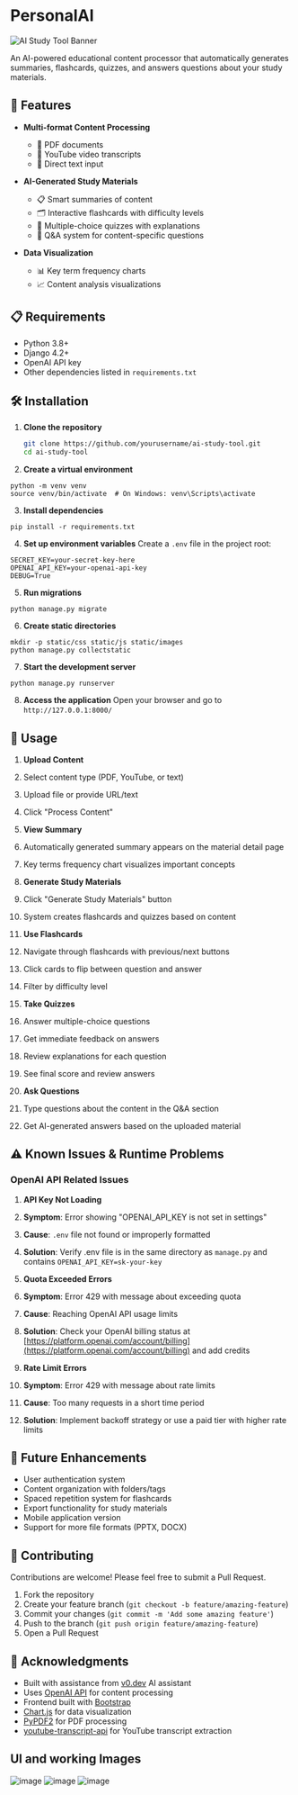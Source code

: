 # PersonalAI

![AI Study Tool Banner](/placeholder.svg?height=200&width=600)

An AI-powered educational content processor that automatically generates summaries, flashcards, quizzes, and answers questions about your study materials.

## 🚀 Features

- **Multi-format Content Processing**
  - 📄 PDF documents
  - 🎥 YouTube video transcripts
  - 📝 Direct text input

- **AI-Generated Study Materials**
  - 📋 Smart summaries of content
  - 🗂️ Interactive flashcards with difficulty levels
  - 📝 Multiple-choice quizzes with explanations
  - 💬 Q&A system for content-specific questions

- **Data Visualization**
  - 📊 Key term frequency charts
  - 📈 Content analysis visualizations

## 📋 Requirements

- Python 3.8+
- Django 4.2+
- OpenAI API key
- Other dependencies listed in `requirements.txt`

## 🛠️ Installation

1. **Clone the repository**
   ```bash
   git clone https://github.com/yourusername/ai-study-tool.git
   cd ai-study-tool

2. **Create a virtual environment**

```shellscript
python -m venv venv
source venv/bin/activate  # On Windows: venv\Scripts\activate
```


3. **Install dependencies**

```shellscript
pip install -r requirements.txt
```


4. **Set up environment variables**
Create a `.env` file in the project root:

```plaintext
SECRET_KEY=your-secret-key-here
OPENAI_API_KEY=your-openai-api-key
DEBUG=True
```


5. **Run migrations**

```shellscript
python manage.py migrate
```


6. **Create static directories**

```shellscript
mkdir -p static/css static/js static/images
python manage.py collectstatic
```


7. **Start the development server**

```shellscript
python manage.py runserver
```


8. **Access the application**
Open your browser and go to `http://127.0.0.1:8000/`


## 📖 Usage

1. **Upload Content**

1. Select content type (PDF, YouTube, or text)
2. Upload file or provide URL/text
3. Click "Process Content"



2. **View Summary**

1. Automatically generated summary appears on the material detail page
2. Key terms frequency chart visualizes important concepts



3. **Generate Study Materials**

1. Click "Generate Study Materials" button
2. System creates flashcards and quizzes based on content



4. **Use Flashcards**

1. Navigate through flashcards with previous/next buttons
2. Click cards to flip between question and answer
3. Filter by difficulty level



5. **Take Quizzes**

1. Answer multiple-choice questions
2. Get immediate feedback on answers
3. Review explanations for each question
4. See final score and review answers



6. **Ask Questions**

1. Type questions about the content in the Q&A section
2. Get AI-generated answers based on the uploaded material





## ⚠️ Known Issues & Runtime Problems

### OpenAI API Related Issues

1. **API Key Not Loading**

1. **Symptom**: Error showing "OPENAI_API_KEY is not set in settings"
2. **Cause**: `.env` file not found or improperly formatted
3. **Solution**: Verify .env file is in the same directory as `manage.py` and contains `OPENAI_API_KEY=sk-your-key`



2. **Quota Exceeded Errors**

1. **Symptom**: Error 429 with message about exceeding quota
2. **Cause**: Reaching OpenAI API usage limits
3. **Solution**: Check your OpenAI billing status at [https://platform.openai.com/account/billing](https://platform.openai.com/account/billing) and add credits



3. **Rate Limit Errors**

1. **Symptom**: Error 429 with message about rate limits
2. **Cause**: Too many requests in a short time period
3. **Solution**: Implement backoff strategy or use a paid tier with higher rate limits


## 🔮 Future Enhancements

- User authentication system
- Content organization with folders/tags
- Spaced repetition system for flashcards
- Export functionality for study materials
- Mobile application version
- Support for more file formats (PPTX, DOCX)


## 🤝 Contributing

Contributions are welcome! Please feel free to submit a Pull Request.

1. Fork the repository
2. Create your feature branch (`git checkout -b feature/amazing-feature`)
3. Commit your changes (`git commit -m 'Add some amazing feature'`)
4. Push to the branch (`git push origin feature/amazing-feature`)
5. Open a Pull Request


## 🙏 Acknowledgments

- Built with assistance from [v0.dev](https://v0.dev) AI assistant
- Uses [OpenAI API](https://openai.com/api/) for content processing
- Frontend built with [Bootstrap](https://getbootstrap.com/)
- [Chart.js](https://www.chartjs.org/) for data visualization
- [PyPDF2](https://pypdf2.readthedocs.io/) for PDF processing
- [youtube-transcript-api](https://github.com/jdepoix/youtube-transcript-api) for YouTube transcript extraction


## UI and working Images

![image](https://github.com/user-attachments/assets/addc2a5f-c917-4372-b87a-b040bb263744)
![image](https://github.com/user-attachments/assets/94cf84b2-392c-4c1c-ad67-8289baa04d5f)
![image](https://github.com/user-attachments/assets/04805676-5dfc-477c-ac77-f1dc8be921e9)


